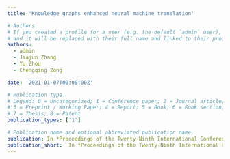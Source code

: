 ```yaml
---
title: 'Knowledge graphs enhanced neural machine translation'

# Authors
# If you created a profile for a user (e.g. the default `admin` user), write the username (folder name) here
# and it will be replaced with their full name and linked to their profile.
authors:
  - admin
  - Jiajun Zhang
  - Yu Zhou
  - Chengqing Zong

date: '2021-01-07T00:00:00Z'

# Publication type.
# Legend: 0 = Uncategorized; 1 = Conference paper; 2 = Journal article;
# 3 = Preprint / Working Paper; 4 = Report; 5 = Book; 6 = Book section;
# 7 = Thesis; 8 = Patent
publication_types: ['1']

# Publication name and optional abbreviated publication name.
publication: In *Proceedings of the Twenty-Ninth International Conference on International Joint Conferences on Artificial Intelligence (IJCAI 2020)*
publication_short:  In *Proceedings of the Twenty-Ninth International Conference on International Joint Conferences on Artificial Intelligence (IJCAI 2020)*
---
```



